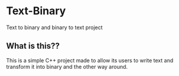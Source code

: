 # Text-Binary

Text to binary and binary to text project

## What is this??

This is a simple C++ project made to allow its users to write text and transform it into binary and the other way around.
